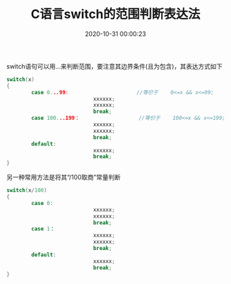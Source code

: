 ﻿---
title: C语言switch的范围判断表达法
date: 2020-10-31 00:00:23
toc: true
description: switch语句可以用…来判断范围，要注意其边界条件(且为包含)
categories:
  - [后端,C/C++]
tags:
  - C/C++语言
---

switch语句可以用…来判断范围，要注意其边界条件(且为包含)，其表达方式如下

```cpp
switch(x)
{
		case 0...99:                      //等价于    0<=x && x<=99;
							xxxxxx;
							xxxxxx;
							break;
		case 100...199：           	      //等价于    100<=x && x<=199;
					     	xxxxxx;
							xxxxxx;
							break;
	 	default:
	 						xxxxxx;
	 						break;
}

```
另一种常用方法是将其“/100取商”常量判断
```cpp
switch(x/100)
{
		case 0:
							xxxxxx;
							xxxxxx;
							break;
		case 1：
					     	xxxxxx;
							xxxxxx;
							break;
	 	default:
	 						xxxxxx;
	 						break;
}
```
